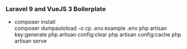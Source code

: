 ### Laravel 9 and VueJS 3 Boilerplate

<ul>
<li>composer install</li>
composer dumpautoload -o
cp .env.example .env
php artisan key:generate
php artisan config:clear
php artisan config:cache
php artisan serve
</ul>
